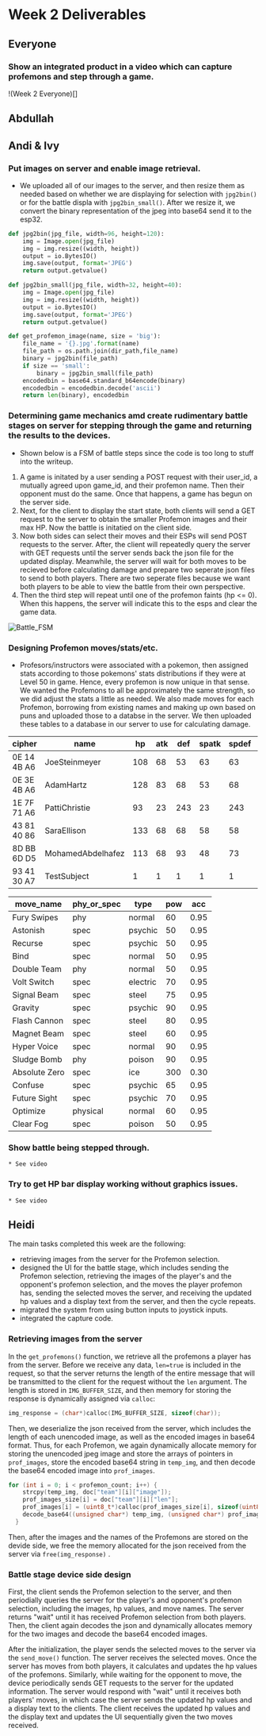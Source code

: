 # Week 2 Deliverables

## Everyone
### Show an integrated product in a video which can capture profemons and step through a game.
!(Week 2 Everyone)[]
## Abdullah


## Andi & Ivy
  ### Put images on server and enable image retrieval. 
  *  We uploaded all of our images to the server, and then resize them as needed based on whether we are displaying for selection with `jpg2bin()` or for the battle displa with `jpg2bin_small()`. After we resize it, we convert the binary representation of the jpeg into base64 send it to the esp32.
```python
def jpg2bin(jpg_file, width=96, height=120):
    img = Image.open(jpg_file)
    img = img.resize((width, height))
    output = io.BytesIO()
    img.save(output, format='JPEG')
    return output.getvalue()

def jpg2bin_small(jpg_file, width=32, height=40):
    img = Image.open(jpg_file)
    img = img.resize((width, height))
    output = io.BytesIO()
    img.save(output, format='JPEG')
    return output.getvalue()

def get_profemon_image(name, size = 'big'):
    file_name = '{}.jpg'.format(name)
    file_path = os.path.join(dir_path,file_name)
    binary = jpg2bin(file_path)
    if size == 'small':
        binary = jpg2bin_small(file_path)
    encodedbin = base64.standard_b64encode(binary)
    encodedbin = encodedbin.decode('ascii')
    return len(binary), encodedbin
```
  ### Determining game mechanics amd create rudimentary battle stages on server for stepping through the game and returning the results to the devices. 
  * Shown below is a FSM of battle steps since the code is too long to stuff into the writeup. 
  1. A game is initated by a user sending a POST request with their user_id, a mutually agreed upon game_id, and their profemon name. Then their opponent must do the same. Once that happens, a game has begun on the server side.
  2. Next, for the client to display the start state, both clients will send a GET request to the server to obtain the smaller Profemon images and their max HP. Now the battle is initatied on the client side.
  3. Now both sides can select their moves and their ESPs will send POST requests to the server. After, the client will repeatedly query the server with GET requests until the server sends back the json file for the updated display. Meanwhile, the server will wait for both moves to be recieved before calculating damage and prepare two seperate json files to send to both players. There are two seperate files because we want both players to be able to view the battle from their own perspective. 
  4. Then the third step will repeat until one of the profemon faints (hp <= 0). When this happens, the server will indicate this to the esps and clear the game data.
  
![Battle_FSM](https://i.imgur.com/Ca6OkfV.png)
  
  ### Designing Profemon moves/stats/etc.
  * Profesors/instructors were associated with a pokemon, then assigned stats according to those pokemons' stats distributions if they were at Level 50 in game. Hence, every profemon is now unique in that sense. We wanted the Profemons to all be approximately the same strength, so we did adjust the stats a little as needed. We also made moves for each Profemon, borrowing from existing names and making up own based on puns and uploaded those to a databse in the server. We then uploaded these tables to a database in our server to use for calculating damage.
  
| cipher      | name              | hp  | atk | def | spatk | spdef | spd | move1        | move2        | move3         | move4     |
|-------------|-------------------|-----|-----|-----|-------|-------|-----|--------------|--------------|---------------|-----------|
| 0E 14 4B A6 | JoeSteinmeyer     | 108 | 68  | 53  | 63    | 63    | 103 | Double Team  | Volt Switch  | Signal Beam   | Confuse   |
| 0E 3E 4B A6 | AdamHartz         | 128 | 83  | 68  | 53    | 68    | 98  | Fury Swipes  | Astonish     | Recurse       | Bind      |
| 1E 7F 71 A6 | PattiChristie     | 93  | 23  | 243 | 23    | 243   | 18  | Hyper Voice  | Sludge Bomb  | Absolute Zero | Confuse   |
| 43 81 40 86 | SaraEllison       | 133 | 68  | 68  | 58    | 58    | 73  | Future Sight | Confuse      | Optimize      | Clear Fog |
| 8D BB 6D D5 | MohamedAbdelhafez | 113 | 68  | 93  | 48    | 73    | 43  | Gravity      | Flash Cannon | Magnet Beam   | Confuse   |
| 93 41 30 A7 | TestSubject       | 1   | 1   | 1   | 1     | 1     | 1   | Confuse      | Astonish     | Optimize      | Clear Fog |


| move_name     | phy_or_spec | type     | pow | acc  |
|---------------|-------------|----------|-----|------|
| Fury Swipes   | phy         | normal   | 60  | 0.95 |
| Astonish      | spec        | psychic  | 50  | 0.95 |
| Recurse       | spec        | psychic  | 50  | 0.95 |
| Bind          | spec        | normal   | 50  | 0.95 |
| Double Team   | phy         | normal   | 50  | 0.95 |
| Volt Switch   | spec        | electric | 70  | 0.95 |
| Signal Beam   | spec        | steel    | 75  | 0.95 |
| Gravity       | spec        | psychic  | 90  | 0.95 |
| Flash Cannon  | spec        | steel    | 80  | 0.95 |
| Magnet Beam   | spec        | steel    | 60  | 0.95 |
| Hyper Voice   | spec        | normal   | 90  | 0.95 |
| Sludge Bomb   | phy         | poison   | 90  | 0.95 |
| Absolute Zero | spec        | ice      | 300 | 0.30 |
| Confuse       | spec        | psychic  | 65  | 0.95 |
| Future Sight  | spec        | psychic  | 70  | 0.95 |
| Optimize      | physical    | normal   | 60  | 0.95 |
| Clear Fog     | spec        | poison   | 50  | 0.95 |

  ### Show battle being stepped through. 
    * See video
  ### Try to get HP bar display working without graphics issues.
    * See video

## Heidi


The main tasks completed this week are the following:
- retrieving images from the server for the Profemon selection.
- designed the UI for the battle stage, which includes sending the Profemon selection, retrieving the images of the player's and the opponent's profemon selection, and the moves the player profemon has, sending the selected moves the server, and receiving the updated hp values and a display text from the server, and then the cycle repeats. 
- migrated the system from using button inputs to joystick inputs.
- integrated the capture code. 

### Retrieving images from the server
In the `get_profemons()` function, we retrieve all the profemons a player has from the server. Before we receive any data, `len=true` is included in the request, so that the server returns the length of the entire message that will be transmitted to the client for the request without the `len` argument. The length is stored in `IMG_BUFFER_SIZE`, and then memory for storing the response is dynamically assigned via `calloc`:
```cpp
img_response = (char*)calloc(IMG_BUFFER_SIZE, sizeof(char));
```
Then, we deserialize the json received from the server, which includes the length of each unencoded image, as well as the encoded images in base64 format. Thus, for each Profemon, we again dynamically allocate memory for storing the unencoded jpeg image and store the arrays of pointers in `prof_images`, store the encoded base64 string in `temp_img`, and then decode the base64 encoded image into `prof_images`.
```cpp
for (int i = 0; i < profemon_count; i++) {
    strcpy(temp_img, doc["team"][i]["image"]);
    prof_images_size[i] = doc["team"][i]["len"];
    prof_images[i] = (uint8_t*)calloc(prof_images_size[i], sizeof(uint8_t));
    decode_base64((unsigned char*) temp_img, (unsigned char*) prof_images[i]);
  }
```
Then, after the images and the names of the Profemons are stored on the devide side, we free the memory allocated for the json received from the server via `free(img_response)` .

### Battle stage device side design
First, the client sends the Profemon selection to the server, and then periodially queries the server for the player's and opponent's profemon selection, including the images, hp values, and move names. The server returns "wait" until it has received Profemon selection from both players. Then, the client again decodes the json and dynamically allocates memory for the two images and decode the base64 encoded images. 

After the initialization, the player sends the selected moves to the server via the `send_move()` function. The server receives the selected moves. Once the server has moves from both players, it calculates and updates the hp values of the profemons. Similarly, while waiting for the opponent to move, the device periodically sends GET requests to the server for the updated information. The server would respond with "wait" until it receives both players' moves, in which case the server sends the updated hp values and a display text to the clients. The client receives the updated hp values and the display text and updates the UI sequentially given the two moves received.

